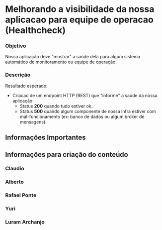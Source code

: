 # Melhorando a visibilidade da nossa aplicacao para equipe de operacao (Healthcheck)

### Objetivo

Nossa aplicação deve "mostrar" a saúde dela para algum sistema automático de monitoramento ou equipe de operação.

### Descrição

Resultado esperado:

- Criacao de um endpoint HTTP (REST) que "informe" a saúde da nossa aplicação:
    - Status **200** quando tudo estiver ok.
    - Status **500** quando algum componente de nossa infra estiver com mal-funcionamento (ex: banco de dados ou algum broker de mensagens).

## Informações Importantes

## Informações para criação do conteúdo

### Claudio

### Alberto

### Rafael Ponte

### Yuri

### Luram Archanjo